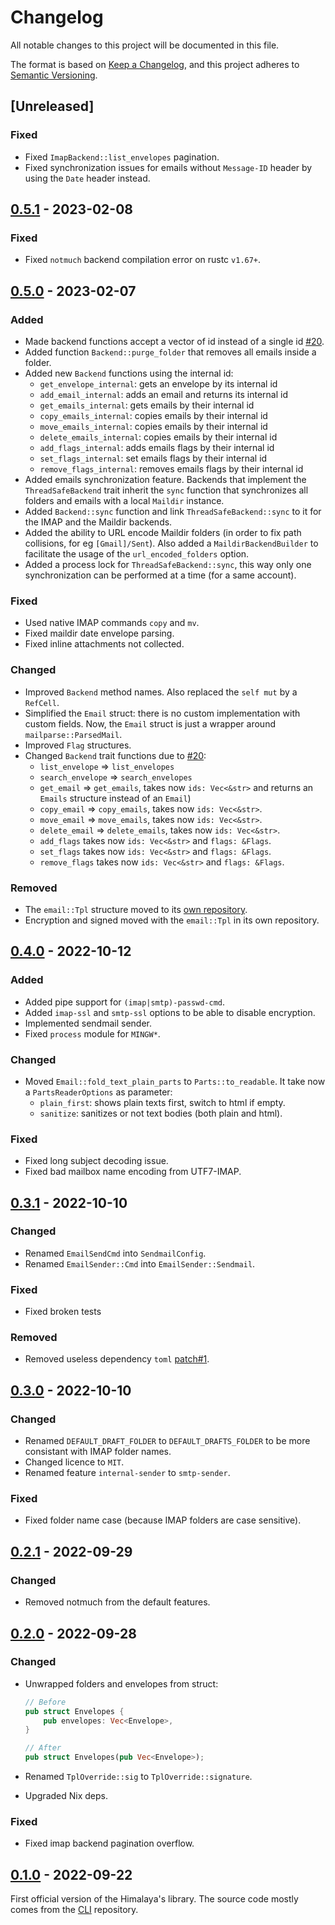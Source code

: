 # Changelog

All notable changes to this project will be documented in this file.

The format is based on [Keep a Changelog](https://keepachangelog.com/en/1.0.0/),
and this project adheres to [Semantic Versioning](https://semver.org/spec/v2.0.0.html).

## [Unreleased]

### Fixed

* Fixed `ImapBackend::list_envelopes` pagination.
* Fixed synchronization issues for emails without `Message-ID` header
  by using the `Date` header instead.

## [0.5.1] - 2023-02-08

### Fixed

* Fixed `notmuch` backend compilation error on rustc `v1.67+`.

## [0.5.0] - 2023-02-07

### Added

* Made backend functions accept a vector of id instead of a single id
  [#20].
* Added function `Backend::purge_folder` that removes all emails
  inside a folder.
* Added new `Backend` functions using the internal id:
  * `get_envelope_internal`: gets an envelope by its internal id
  * `add_email_internal`: adds an email and returns its internal id
  * `get_emails_internal`: gets emails by their internal id
  * `copy_emails_internal`: copies emails by their internal id
  * `move_emails_internal`: copies emails by their internal id
  * `delete_emails_internal`: copies emails by their internal id
  * `add_flags_internal`: adds emails flags by their internal id
  * `set_flags_internal`: set emails flags by their internal id
  * `remove_flags_internal`: removes emails flags by their internal id
* Added emails synchronization feature. Backends that implement the
  `ThreadSafeBackend` trait inherit the `sync` function that
  synchronizes all folders and emails with a local `Maildir` instance.
* Added `Backend::sync` function and link `ThreadSafeBackend::sync` to
  it for the IMAP and the Maildir backends.
* Added the ability to URL encode Maildir folders (in order to fix
  path collisions, for eg `[Gmail]/Sent`). Also added a
  `MaildirBackendBuilder` to facilitate the usage of the
  `url_encoded_folders` option.
* Added a process lock for `ThreadSafeBackend::sync`, this way only
  one synchronization can be performed at a time (for a same account).

### Fixed

* Used native IMAP commands `copy` and `mv`.
* Fixed maildir date envelope parsing.
* Fixed inline attachments not collected.

### Changed

* Improved `Backend` method names. Also replaced the `self mut` by a
  `RefCell`.
* Simplified the `Email` struct: there is no custom implementation
  with custom fields. Now, the `Email` struct is just a wrapper around
  `mailparse::ParsedMail`.
* Improved `Flag` structures.
* Changed `Backend` trait functions due to [#20]:
  * `list_envelope` => `list_envelopes`
  * `search_envelope` => `search_envelopes`
  * `get_email` => `get_emails`, takes now `ids: Vec<&str>` and
    returns an `Emails` structure instead of an `Email`)
  * `copy_email` => `copy_emails`, takes now `ids: Vec<&str>`.
  * `move_email` => `move_emails`, takes now `ids: Vec<&str>`.
  * `delete_email` => `delete_emails`, takes now `ids: Vec<&str>`.
  * `add_flags` takes now `ids: Vec<&str>` and `flags: &Flags`.
  * `set_flags` takes now `ids: Vec<&str>` and `flags: &Flags`.
  * `remove_flags` takes now `ids: Vec<&str>` and `flags: &Flags`.

### Removed

* The `email::Tpl` structure moved to its [own
  repository](https://git.sr.ht/~soywod/mime-msg-builder).
* Encryption and signed moved with the `email::Tpl` in its own
  repository.

## [0.4.0] - 2022-10-12

### Added

* Added pipe support for `(imap|smtp)-passwd-cmd`.
* Added `imap-ssl` and `smtp-ssl` options to be able to disable
  encryption.
* Implemented sendmail sender.
* Fixed `process` module for `MINGW*`.

### Changed

* Moved `Email::fold_text_plain_parts` to `Parts::to_readable`. It
  take now a `PartsReaderOptions` as parameter:
  * `plain_first`: shows plain texts first, switch to html if empty.
  * `sanitize`: sanitizes or not text bodies (both plain and html).

### Fixed

* Fixed long subject decoding issue.
* Fixed bad mailbox name encoding from UTF7-IMAP.

## [0.3.1] - 2022-10-10

### Changed

* Renamed `EmailSendCmd` into `SendmailConfig`.
* Renamed `EmailSender::Cmd` into `EmailSender::Sendmail`.

### Fixed

* Fixed broken tests

### Removed

* Removed useless dependency `toml` [patch#1].
  
## [0.3.0] - 2022-10-10

### Changed

* Renamed `DEFAULT_DRAFT_FOLDER` to `DEFAULT_DRAFTS_FOLDER` to be more
  consistant with IMAP folder names.
* Changed licence to `MIT`.
* Renamed feature `internal-sender` to `smtp-sender`.
  
### Fixed

* Fixed folder name case (because IMAP folders are case sensitive).

## [0.2.1] - 2022-09-29

### Changed

* Removed notmuch from the default features.

## [0.2.0] - 2022-09-28

### Changed

* Unwrapped folders and envelopes from struct:

  ```rust
  // Before
  pub struct Envelopes {
	  pub envelopes: Vec<Envelope>,
  }
  
  // After
  pub struct Envelopes(pub Vec<Envelope>);
  ```

* Renamed `TplOverride::sig` to `TplOverride::signature`.
* Upgraded Nix deps.

### Fixed

* Fixed imap backend pagination overflow.

## [0.1.0] - 2022-09-22

First official version of the Himalaya's library. The source code
mostly comes from the [CLI](https://github.com/soywod/himalaya)
repository.

[patch#1]: https://lists.sr.ht/~soywod/himalaya-lib/%3C20220929084520.98165-1-me%40paulrouget.com%3E

[#20]: https://todo.sr.ht/~soywod/pimalaya/20

[0.5.1]: https://git.sr.ht/~soywod/himalaya-lib/refs/v0.5.1
[0.5.0]: https://git.sr.ht/~soywod/himalaya-lib/refs/v0.5.0
[0.4.0]: https://git.sr.ht/~soywod/himalaya-lib/refs/v0.4.0
[0.3.1]: https://git.sr.ht/~soywod/himalaya-lib/refs/v0.3.1
[0.3.0]: https://git.sr.ht/~soywod/himalaya-lib/refs/v0.3.0
[0.2.1]: https://git.sr.ht/~soywod/himalaya-lib/refs/v0.2.1
[0.2.0]: https://git.sr.ht/~soywod/himalaya-lib/refs/v0.2.0
[0.1.0]: https://git.sr.ht/~soywod/himalaya-lib/refs/v0.1.0

